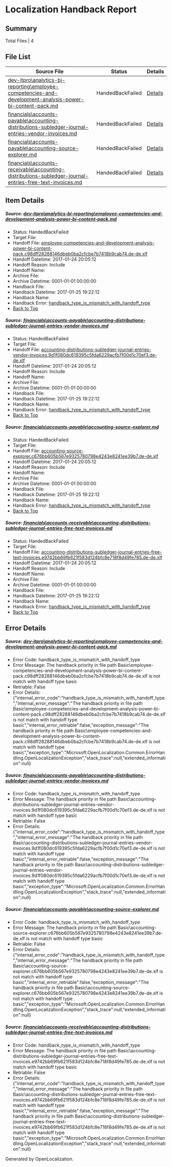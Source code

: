 # <a name='report-top'></a> Localization Handback Report

## Summary
 Total Files | 4

## File List
 Source File | Status | Details 
 ----------- | ------ | ------- 
 [dev-itpro\analytics-bi-reporting\employee-competencies-and-development-analysis-power-bi-content-pack.md](https://github.com/OpenLocalizationTestOrg/AX-Docs-Sandbox/blob/f93e5e6c91b62ee2970869a2e9e183c75cd2b7fc/dev-itpro/analytics-bi-reporting/employee-competencies-and-development-analysis-power-bi-content-pack.md) | HandedBackFailed | [Details](#06878db5125048b511fcfba6c8e818da1a3b2b3c151)
 [financials\accounts-payable\accounting-distributions-subledger-journal-entries-vendor-invoices.md](https://github.com/OpenLocalizationTestOrg/AX-Docs-Sandbox/blob/f93e5e6c91b62ee2970869a2e9e183c75cd2b7fc/financials/accounts-payable/accounting-distributions-subledger-journal-entries-vendor-invoices.md) | HandedBackFailed | [Details](#4699b40bff09d155d48c3858f7041e17f15077082445)
 [financials\accounts-payable\accounting-source-explorer.md](https://github.com/OpenLocalizationTestOrg/AX-Docs-Sandbox/blob/f93e5e6c91b62ee2970869a2e9e183c75cd2b7fc/financials/accounts-payable/accounting-source-explorer.md) | HandedBackFailed | [Details](#4f03bc5f89b19fd32614a8c75112a30d270749eb2447)
 [financials\accounts-receivable\accounting-distributions-subledger-journal-entries-free-text-invoices.md](https://github.com/OpenLocalizationTestOrg/AX-Docs-Sandbox/blob/f93e5e6c91b62ee2970869a2e9e183c75cd2b7fc/financials/accounts-receivable/accounting-distributions-subledger-journal-entries-free-text-invoices.md) | HandedBackFailed | [Details](#6184588b3a3f487de07159cd4da9f670683ac95e2502)

## Item Details
##### <a name='06878db5125048b511fcfba6c8e818da1a3b2b3c151'></a> Source: [dev-itpro\analytics-bi-reporting\employee-competencies-and-development-analysis-power-bi-content-pack.md](https://github.com/OpenLocalizationTestOrg/AX-Docs-Sandbox/blob/f93e5e6c91b62ee2970869a2e9e183c75cd2b7fc/dev-itpro/analytics-bi-reporting/employee-competencies-and-development-analysis-power-bi-content-pack.md)
* Status: HandedBackFailed
* Target File: 
* Handoff File: [employee-competencies-and-development-analysis-power-bi-content-pack.c98dff28288146dbeb0ba2cfcbe7b7418b9cab74.de-de.xlf](https://github.com/OpenLocalizationTestOrg/AX-Docs-Sandbox.handoff/blob/cb0229f94585bf5c5a592886429da11aee46fec2/ol-handoff/OpenLocalizationTestOrg/AX-Docs-Sandbox.de-de/master/basic/employee-competencies-and-development-analysis-power-bi-content-pack.c98dff28288146dbeb0ba2cfcbe7b7418b9cab74.de-de.xlf)
* Handoff Datetime: 2017-01-24 20:05:12
* Handoff Reason: Include
* Handoff Name: 
* Archive File: 
* Archive Datetime: 0001-01-01 00:00:00
* Handback File: 
* Handback Datetime: 2017-01-25 19:22:12
* Handback Name: 
* Handback Error: [handback_type_is_mismatch_with_handoff_type](#06878db5125048b511fcfba6c8e818da1a3b2b3c151handback_type_is_mismatch_with_handoff_type)
* [Back to Top](#report-top)

##### <a name='4699b40bff09d155d48c3858f7041e17f15077082445'></a> Source: [financials\accounts-payable\accounting-distributions-subledger-journal-entries-vendor-invoices.md](https://github.com/OpenLocalizationTestOrg/AX-Docs-Sandbox/blob/f93e5e6c91b62ee2970869a2e9e183c75cd2b7fc/financials/accounts-payable/accounting-distributions-subledger-journal-entries-vendor-invoices.md)
* Status: HandedBackFailed
* Target File: 
* Handoff File: [accounting-distributions-subledger-journal-entries-vendor-invoices.9d1f080dc619395c5fda6229acfb7f00d1c70ef3.de-de.xlf](https://github.com/OpenLocalizationTestOrg/AX-Docs-Sandbox.handoff/blob/cb0229f94585bf5c5a592886429da11aee46fec2/ol-handoff/OpenLocalizationTestOrg/AX-Docs-Sandbox.de-de/master/basic/accounting-distributions-subledger-journal-entries-vendor-invoices.9d1f080dc619395c5fda6229acfb7f00d1c70ef3.de-de.xlf)
* Handoff Datetime: 2017-01-24 20:05:12
* Handoff Reason: Include
* Handoff Name: 
* Archive File: 
* Archive Datetime: 0001-01-01 00:00:00
* Handback File: 
* Handback Datetime: 2017-01-25 19:22:12
* Handback Name: 
* Handback Error: [handback_type_is_mismatch_with_handoff_type](#4699b40bff09d155d48c3858f7041e17f15077082445handback_type_is_mismatch_with_handoff_type)
* [Back to Top](#report-top)

##### <a name='4f03bc5f89b19fd32614a8c75112a30d270749eb2447'></a> Source: [financials\accounts-payable\accounting-source-explorer.md](https://github.com/OpenLocalizationTestOrg/AX-Docs-Sandbox/blob/f93e5e6c91b62ee2970869a2e9e183c75cd2b7fc/financials/accounts-payable/accounting-source-explorer.md)
* Status: HandedBackFailed
* Target File: 
* Handoff File: [accounting-source-explorer.c676bb605b567e9325780798e4243e8241ee39b7.de-de.xlf](https://github.com/OpenLocalizationTestOrg/AX-Docs-Sandbox.handoff/blob/cb0229f94585bf5c5a592886429da11aee46fec2/ol-handoff/OpenLocalizationTestOrg/AX-Docs-Sandbox.de-de/master/basic/accounting-source-explorer.c676bb605b567e9325780798e4243e8241ee39b7.de-de.xlf)
* Handoff Datetime: 2017-01-24 20:05:12
* Handoff Reason: Include
* Handoff Name: 
* Archive File: 
* Archive Datetime: 0001-01-01 00:00:00
* Handback File: 
* Handback Datetime: 2017-01-25 19:22:12
* Handback Name: 
* Handback Error: [handback_type_is_mismatch_with_handoff_type](#4f03bc5f89b19fd32614a8c75112a30d270749eb2447handback_type_is_mismatch_with_handoff_type)
* [Back to Top](#report-top)

##### <a name='6184588b3a3f487de07159cd4da9f670683ac95e2502'></a> Source: [financials\accounts-receivable\accounting-distributions-subledger-journal-entries-free-text-invoices.md](https://github.com/OpenLocalizationTestOrg/AX-Docs-Sandbox/blob/f93e5e6c91b62ee2970869a2e9e183c75cd2b7fc/financials/accounts-receivable/accounting-distributions-subledger-journal-entries-free-text-invoices.md)
* Status: HandedBackFailed
* Target File: 
* Handoff File: [accounting-distributions-subledger-journal-entries-free-text-invoices.e9742bb69fb621f583d124bfc8e718f8d49fe785.de-de.xlf](https://github.com/OpenLocalizationTestOrg/AX-Docs-Sandbox.handoff/blob/cb0229f94585bf5c5a592886429da11aee46fec2/ol-handoff/OpenLocalizationTestOrg/AX-Docs-Sandbox.de-de/master/basic/accounting-distributions-subledger-journal-entries-free-text-invoices.e9742bb69fb621f583d124bfc8e718f8d49fe785.de-de.xlf)
* Handoff Datetime: 2017-01-24 20:05:12
* Handoff Reason: Include
* Handoff Name: 
* Archive File: 
* Archive Datetime: 0001-01-01 00:00:00
* Handback File: 
* Handback Datetime: 2017-01-25 19:22:12
* Handback Name: 
* Handback Error: [handback_type_is_mismatch_with_handoff_type](#6184588b3a3f487de07159cd4da9f670683ac95e2502handback_type_is_mismatch_with_handoff_type)
* [Back to Top](#report-top)


## Error Details
##### <a name='06878db5125048b511fcfba6c8e818da1a3b2b3c151handback_type_is_mismatch_with_handoff_type'></a> Source: [dev-itpro\analytics-bi-reporting\employee-competencies-and-development-analysis-power-bi-content-pack.md](#06878db5125048b511fcfba6c8e818da1a3b2b3c151)
* Error Code: handback_type_is_mismatch_with_handoff_type
* Error Message: The handback priority in file path Basic\employee-competencies-and-development-analysis-power-bi-content-pack.c98dff28288146dbeb0ba2cfcbe7b7418b9cab74.de-de.xlf is not match with handoff type basic
* Retriable: False
* Error Details: {"internal_error_code":"handback_type_is_mismatch_with_handoff_type","internal_error_message":"The handback priority in file path Basic\\employee-competencies-and-development-analysis-power-bi-content-pack.c98dff28288146dbeb0ba2cfcbe7b7418b9cab74.de-de.xlf is not match with handoff type basic","internal_error_retriable":false,"exception_message":"The handback priority in file path Basic\\employee-competencies-and-development-analysis-power-bi-content-pack.c98dff28288146dbeb0ba2cfcbe7b7418b9cab74.de-de.xlf is not match with handoff type basic","exception_type":"Microsoft.OpenLocalization.Common.ErrorHandling.OpenLocalizationException","stack_trace":null,"extended_information":null}

##### <a name='4699b40bff09d155d48c3858f7041e17f15077082445handback_type_is_mismatch_with_handoff_type'></a> Source: [financials\accounts-payable\accounting-distributions-subledger-journal-entries-vendor-invoices.md](#4699b40bff09d155d48c3858f7041e17f15077082445)
* Error Code: handback_type_is_mismatch_with_handoff_type
* Error Message: The handback priority in file path Basic\accounting-distributions-subledger-journal-entries-vendor-invoices.9d1f080dc619395c5fda6229acfb7f00d1c70ef3.de-de.xlf is not match with handoff type basic
* Retriable: False
* Error Details: {"internal_error_code":"handback_type_is_mismatch_with_handoff_type","internal_error_message":"The handback priority in file path Basic\\accounting-distributions-subledger-journal-entries-vendor-invoices.9d1f080dc619395c5fda6229acfb7f00d1c70ef3.de-de.xlf is not match with handoff type basic","internal_error_retriable":false,"exception_message":"The handback priority in file path Basic\\accounting-distributions-subledger-journal-entries-vendor-invoices.9d1f080dc619395c5fda6229acfb7f00d1c70ef3.de-de.xlf is not match with handoff type basic","exception_type":"Microsoft.OpenLocalization.Common.ErrorHandling.OpenLocalizationException","stack_trace":null,"extended_information":null}

##### <a name='4f03bc5f89b19fd32614a8c75112a30d270749eb2447handback_type_is_mismatch_with_handoff_type'></a> Source: [financials\accounts-payable\accounting-source-explorer.md](#4f03bc5f89b19fd32614a8c75112a30d270749eb2447)
* Error Code: handback_type_is_mismatch_with_handoff_type
* Error Message: The handback priority in file path Basic\accounting-source-explorer.c676bb605b567e9325780798e4243e8241ee39b7.de-de.xlf is not match with handoff type basic
* Retriable: False
* Error Details: {"internal_error_code":"handback_type_is_mismatch_with_handoff_type","internal_error_message":"The handback priority in file path Basic\\accounting-source-explorer.c676bb605b567e9325780798e4243e8241ee39b7.de-de.xlf is not match with handoff type basic","internal_error_retriable":false,"exception_message":"The handback priority in file path Basic\\accounting-source-explorer.c676bb605b567e9325780798e4243e8241ee39b7.de-de.xlf is not match with handoff type basic","exception_type":"Microsoft.OpenLocalization.Common.ErrorHandling.OpenLocalizationException","stack_trace":null,"extended_information":null}

##### <a name='6184588b3a3f487de07159cd4da9f670683ac95e2502handback_type_is_mismatch_with_handoff_type'></a> Source: [financials\accounts-receivable\accounting-distributions-subledger-journal-entries-free-text-invoices.md](#6184588b3a3f487de07159cd4da9f670683ac95e2502)
* Error Code: handback_type_is_mismatch_with_handoff_type
* Error Message: The handback priority in file path Basic\accounting-distributions-subledger-journal-entries-free-text-invoices.e9742bb69fb621f583d124bfc8e718f8d49fe785.de-de.xlf is not match with handoff type basic
* Retriable: False
* Error Details: {"internal_error_code":"handback_type_is_mismatch_with_handoff_type","internal_error_message":"The handback priority in file path Basic\\accounting-distributions-subledger-journal-entries-free-text-invoices.e9742bb69fb621f583d124bfc8e718f8d49fe785.de-de.xlf is not match with handoff type basic","internal_error_retriable":false,"exception_message":"The handback priority in file path Basic\\accounting-distributions-subledger-journal-entries-free-text-invoices.e9742bb69fb621f583d124bfc8e718f8d49fe785.de-de.xlf is not match with handoff type basic","exception_type":"Microsoft.OpenLocalization.Common.ErrorHandling.OpenLocalizationException","stack_trace":null,"extended_information":null}


Generated by OpenLocalization.
